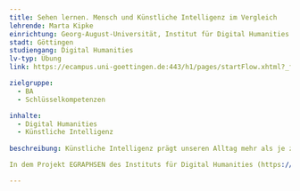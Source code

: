 ```yaml
---
title: Sehen lernen. Mensch und Künstliche Intelligenz im Vergleich
lehrende: Marta Kipke
einrichtung: Georg-August-Universität, Institut für Digital Humanities
stadt: Göttingen
studiengang: Digital Humanities
lv-typ: Übung
link: https://ecampus.uni-goettingen.de:443/h1/pages/startFlow.xhtml?_flowId=detailView-flow&unitId=49670&periodId=271&navigationPosition=studiesOffered,courseoverviewShow

zielgruppe:
  - BA
  - Schlüsselkompetenzen

inhalte:
  - Digital Humanities
  - Künstliche Intelligenz
 
beschreibung: Künstliche Intelligenz prägt unseren Alltag mehr als je zuvor. Nicht zuletzt mit ChatGPT und kunstgenerierender AI sind wir unmittelbar mit ihr konfrontiert und haben Freude daran zu prüfen, wie gut sie wirklich funktioniert und wo ihre Schwächen liegen.

In dem Projekt EGRAPHSEN des Instituts für Digital Humanities (https://www.uni-goettingen.de/de/598165.html) wird ebenfalls an künstlicher Intelligenz geforscht: Es wird ein neuronales Netz trainiert, das erkennen soll, welcher Maler eine antike griechische Vase bemalt hat. Das ist selbst für das geübte Auge nicht immer einfach und bedarf auch für den Menschen viel Training und Seherfahrung. Im Rahmen dieser Lehrveranstaltung werden wir in einem experimentellen Aufbau gegen das neuronale Netz antreten: So wie das neuronale Netz trainiert wurde, werden in dieser Übung grundlegende Methoden der Malererkennung vermittelt und eingeübt, um vorher und nachher zu testen, wie gut das neuronale Netz geschlagen werden kann. Damit wird sowohl ein Einblick in die Algorithmen künstlicher neuronaler Netze als auch traditioneller geisteswissenschaftlicher Methoden an einem konkreten Beispiel aus der aktuellen Forschung vermittelt werden.

---
```

